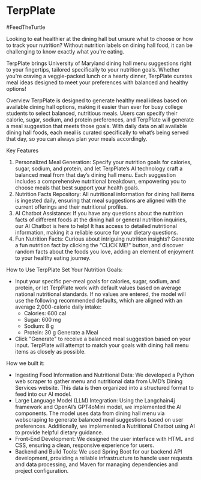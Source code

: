 # TerpPlate

#FeedTheTurtle

Looking to eat healthier at the dining hall but unsure what to choose or how to track your nutrition? Without nutrition labels on dining hall food, it can be challenging to know exactly what you're eating.

TerpPlate brings University of Maryland dining hall menu suggestions right to your fingertips, tailored specifically to your nutrition goals. Whether you're craving a veggie-packed lunch or a hearty dinner, TerpPlate curates meal ideas designed to meet your preferences with balanced and healthy options!

Overview
TerpPlate is designed to generate healthy meal ideas based on available dining hall options, making it easier than ever for busy college students to select balanced, nutritious meals. Users can specify their calorie, sugar, sodium, and protein preferences, and TerpPlate will generate a meal suggestion that meets those goals. With daily data on all available dining hall foods, each meal is curated specifically to what’s being served that day, so you can always plan your meals accordingly. 

Key Features
1. Personalized Meal Generation: Specify your nutrition goals for calories, sugar, sodium, and protein, and let TerpPlate’s AI technology craft a balanced meal from that day’s dining hall menu. Each suggestion includes a comprehensive nutritional breakdown, empowering you to choose meals that best support your health goals.
2. Nutrition Facts Repository: All nutritional information for dining hall items is ingested daily, ensuring that meal suggestions are aligned with the current offerings and their nutritional profiles.
3. AI Chatbot Assistance: If you have any questions about the nutrition facts of different foods at the dining hall or general nutrition inquiries, our AI Chatbot is here to help! It has access to detailed nutritional information, making it a reliable source for your dietary questions.
4. Fun Nutrition Facts: Curious about intriguing nutrition insights? Generate a fun nutrition fact by clicking the "CLICK ME!" button, and discover random facts about the foods you love, adding an element of enjoyment to your healthy eating journey.

How to Use TerpPlate
Set Your Nutrition Goals: 
- Input your specific per-meal goals for calories, sugar, sodium, and protein, or let TerpPlate work with default values based on average national nutritional standards. If no values are entered, the model will use the following recommended defaults, which are aligned with an average 2,000-calorie daily intake:
  - Calories: 600 cal
  - Sugar: 600 mg
  - Sodium: 8 g
  - Protein: 30 g
Generate a Meal 
- Click "Generate" to receive a balanced meal suggestion based on your input. TerpPlate will attempt to match your goals with dining hall menu items as closely as possible.

How we built it:
- Ingesting Food Information and Nutritional Data: We developed a Python web scraper to gather menu and nutritional data from UMD’s Dining Services website. This data is then organized into a structured format to feed into our AI model.
- Large Language Model (LLM) Integration: Using the Langchain4j framework and OpenAI’s GPT4oMini model, we implemented the AI components. The model uses data from dining hall menu via webscraping to generate balanced meal suggestions based on user preferences. Additionally, we implemented a Nutritional Chatbot using AI to provide helpful dietary guidance.
- Front-End Development: We designed the user interface with HTML and CSS, ensuring a clean, responsive experience for users.
- Backend and Build Tools: We used Spring Boot for our backend API development, providing a reliable infrastructure to handle user requests and data processing, and Maven for managing dependencies and project configuration.

